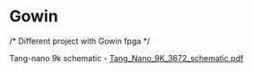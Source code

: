 # Gowin
/* Different project with Gowin fpga */

Tang-nano 9k schematic - [Tang_Nano_9K_3672_schematic.pdf](https://github.com/tem-str/Gowin/files/12047179/Tang_Nano_9K_3672_schematic.pdf)
